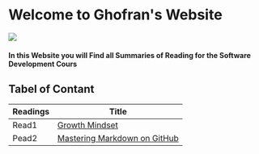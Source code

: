 # Welcome to Ghofran's Website
![](https://encrypted-tbn0.gstatic.com/images?q=tbn:ANd9GcQ7GuRWxXVeA3i83C6MbKg8z3mW2ljc7prhvQ&usqp=CAU)

#### In this Website you will Find all Summaries of Reading for the Software Development Cours

## Tabel of Contant
|Readings | Title |
---------| -------------
|Read1 |  [Growth Mindset](https://ghofrandayyat.github.io/reading-notes/read1.md)|
|Pead2  | [Mastering Markdown on GitHub](https://ghofrandayyat.github.io/reading-notes/read2.md)|





